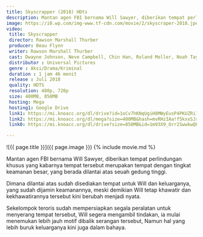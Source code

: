 ```yaml
---
title: Skyscrapper (2018) HDts
description: Mantan agen FBI bernama Will Sawyer, diberikan tempat perlindungan khusus...
image: https://i0.wp.com/img-www.tf-cdn.com/movie/2/skyscraper-2018.jpeg
video:
 title: Skyscrapper
 director: Rawson Marshall Thurber
 producer: Beau Flynn
 writer: Rawson Marshall Thurber
 cast: Dwayne Johnson, Neve Campbell, Chin Han, Roland Moller, Noah Taylor, Byron Mann, Pablo Schreiber, Hannah Quinlivan
 distributor : Universal Pictures
 genre : Aksi/Drama/Kriminal
 duration : 1 jam 46 menit
 release : Juli 2018
 quality: HDTS
 resolution: 480p, 720p
 size: 400MB, 850MB
 hosting: Mega
 hosting1: Google Drive
 link1: https://mi.knoacc.org/dl/drive?id=1oCv7hKNqUgiH8MWyEusP4PKUZRi1wRFD&size=400MB&name=Skyscraper_480p
 link2: https://mi.knoacc.org/dl/mega?size=400MB&hash=mvRHzIAa!f5kxxSJsH2rmCXEDqDE4pVEBc4m1vBxdnmavOX3fkhU&name=Skyscraper_480p
 link0: https://mi.knoacc.org/dl/drive?size=850MB&id=1m93X9_Orr2SwwkwQPXLrdBMyCTtArlh8&name=Skyscraper_720p

---
```

![{{ page.title }}]({{ page.image }})
{% include movie.md %}

Mantan agen FBI bernama Will Sawyer, diberikan tempat perlindungan khusus yang kabarnya tempat tersebut merupakan tempat dengan tingkat keamanan besar, yang berada dilantai atas seuah gedung tinggi.

Dimana dilantai atas sudah disediakan tempat untuk Will dan keluarganya, yang sudah dijamin keamanannya, meski demikian Will tetap khawatir dan kekhawatirannya tersebut kini berubah menjadi nyata.

Sekelompok teroris sudah mempersiapkan segala peralatan untuk menyerang tempat tersebut, Will segera mengambil tindakan, ia mulai menemukan lebih jauh motif dibalik serangan tersebut, Namun hal yang lebih buruk keluarganya kini juga dalam bahaya.
